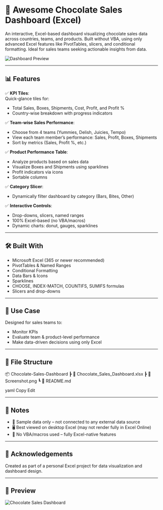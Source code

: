 # 🍫 Awesome Chocolate Sales Dashboard (Excel)

An interactive, Excel-based dashboard visualizing chocolate sales data across countries, teams, and products. Built without VBA, using only advanced Excel features like PivotTables, slicers, and conditional formatting. Ideal for sales teams seeking actionable insights from data.

![Dashboard Preview](Screenshot.png)

---

## 📊 Features

✅ **KPI Tiles**:  
Quick-glance tiles for:
- Total Sales, Boxes, Shipments, Cost, Profit, and Profit %  
- Country-wise breakdown with progress indicators

✅ **Team-wise Sales Performance**:
- Choose from 4 teams (Yummies, Delish, Juicies, Tempo)
- View each team member’s performance: Sales, Profit, Boxes, Shipments
- Sort by metrics (Sales, Profit %, etc.)

✅ **Product Performance Table**:
- Analyze products based on sales data
- Visualize Boxes and Shipments using sparklines
- Profit indicators via icons
- Sortable columns

✅ **Category Slicer**:
- Dynamically filter dashboard by category (Bars, Bites, Other)

✅ **Interactive Controls**:
- Drop-downs, slicers, named ranges
- 100% Excel-based (no VBA/macros)
- Dynamic charts: donut, gauges, sparklines

---

## 🛠 Built With

- Microsoft Excel (365 or newer recommended)
- PivotTables & Named Ranges
- Conditional Formatting
- Data Bars & Icons
- Sparklines
- CHOOSE, INDEX-MATCH, COUNTIFS, SUMIFS formulas
- Slicers and drop-downs

---

## 🎯 Use Case

Designed for sales teams to:
- Monitor KPIs
- Evaluate team & product-level performance
- Make data-driven decisions using only Excel

---

## 📁 File Structure

📦 Chocolate-Sales-Dashboard
┣ 📄 Chocolate_Sales_Dashboard.xlsx
┣ 📄 Screenshot.png
┗ 📄 README.md

yaml
Copy
Edit

---

## 📌 Notes

- 📎 Sample data only – not connected to any external data source
- 🖥 Best viewed on desktop Excel (may not render fully in Excel Online)
- 🧪 No VBA/macros used – fully Excel-native features

---

## 🙌 Acknowledgements

Created as part of a personal Excel project for data visualization and dashboard design.

---

## 📸 Preview

![Chocolate Sales Dashboard](Screenshot.png)
